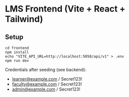 # LMS Frontend (Vite + React + Tailwind)

## Setup

```
cd frontend
npm install
echo "VITE_API_URL=http://localhost:5050/api/v1" > .env
npm run dev
```

Credentials after seeding (see backend):

- learner@example.com / Secret123!
- faculty@example.com / Secret123!
- admin@example.com / Secret123!

